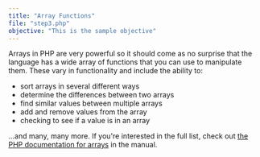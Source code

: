 ```yaml
---
title: "Array Functions"
file: "step3.php"
objective: "This is the sample objective"
---
```


Arrays in PHP are very powerful so it should come as no surprise that the language has a wide array of functions that you can use to manipulate them. These vary in functionality and include the ability to:

- sort arrays in several different ways
- determine the differences between two arrays
- find similar values between multiple arrays
- add and remove values from the array
- checking to see if a value is in an array

...and many, many more. If you're interested in the full list, check out [the PHP documentation for arrays](http://php.net/manual/en/ref.array.php) in the manual.